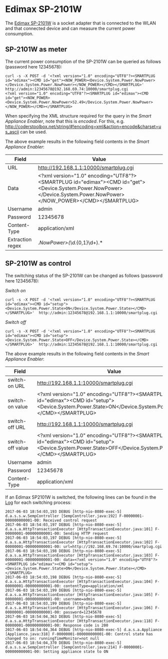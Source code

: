 # Edimax SP-2101W
The [Edimax SP-2101W](http://www.edimax-de.eu/edimax/merchandise/merchandise_detail/data/edimax/de/home_automation_smart_plug/sp-2101w) is a socket adapter that is connected to the WLAN and that connected device and can measure the current power consumption.

## SP-2101W as meter
The current power consumption of the SP-2101W can be queried as follows (password here 12345678):
```
curl -s -X POST -d '<?xml version="1.0" encoding="UTF8"?><SMARTPLUG id="edimax"><CMD id="get"><NOW_POWER><Device.System.Power.NowPower></Device.System.Power.NowPower></NOW_POWER></CMD></SMARTPLUG>' http://admin:12345678@192.168.69.74:10000/smartplug.cgi
<?xml version="1.0" encoding="UTF8"?><SMARTPLUG id="edimax"><CMD id="get"><NOW_POWER><Device.System.Power.NowPower>52.49</Device.System.Power.NowPower></NOW_POWER></CMD></SMARTPLUG>
```

When specifying the XML structure required for the query in the *Smart Appliance Enabler*, note that this is _encoded_. For this, e.g. http://coderstoolbox.net/string/#!encoding=xml&action=encode&charset=us_ascii can be used.

The above example results in the following field contents in the *Smart Appliance Enabler*:

| Field            | Value                                                                                                                                                                                                                                                         |
|------------------|---------------------------------------------------------------------------------------------------------------------------------------------------------------------------------------------------------------------------------------------------------------|
| URL              | http://192.168.1.1:10000/smartplug.cgi                                                                                                                                                                                                                        |
| Data             | &lt;?xml version=&quot;1.0&quot; encoding=&quot;UTF8&quot;?&gt;&lt;SMARTPLUG id=&quot;edimax&quot;&gt;&lt;CMD id=&quot;get&quot;&gt;&lt;Device.System.Power.NowPower&gt;&lt;/Device.System.Power.NowPower&gt;&lt;/NOW_POWER&gt;&lt;/CMD&gt;&lt;/SMARTPLUG&gt; |
| Username         | admin                                                                                                                                                                                                                                                         |
| Password         | 12345678                                                                                                                                                                                                                                                      |
| Content-Type     | application/xml                                                                                                                                                                                                                                               |
| Extraction regex | .*NowPower>(\d*.{0,1}\d+).*                                                                                                                                                                                                                                   |

## SP-2101W as control
The switching status of the SP-2101W can be changed as follows (password here 12345678):

_Switch on_
```
curl -s -X POST -d '<?xml version="1.0" encoding="UTF8"?><SMARTPLUG id="edimax"><CMD id="setup"><Device.System.Power.State>ON</Device.System.Power.State></CMD></SMARTPLUG>'  http://admin:12345678@192.168.1.1:10000/smartplug.cgi
```

_Switch off_
```
curl -s -X POST -d '<?xml version="1.0" encoding="UTF8"?><SMARTPLUG id="edimax"><CMD id="setup"><Device.System.Power.State>OFF</Device.System.Power.State></CMD></SMARTPLUG>'  http://admin:12345678@192.168.1.1:10000/smartplug.cgi
```

The above example results in the following field contents in the *Smart Appliance Enabler*:

| Field            | Value                                                                                                                                                                                                                                      |
|------------------|--------------------------------------------------------------------------------------------------------------------------------------------------------------------------------------------------------------------------------------------|
| switch-on URL    | http://192.168.1.1:10000/smartplug.cgi                                                                                                                                                                                                     |
| switch-on value  | &lt;?xml version=&quot;1.0&quot; encoding=&quot;UTF8&quot;?&gt;&lt;SMARTPLUG id=&quot;edimax&quot;&gt;&lt;CMD id=&quot;setup&quot;&gt;&lt;Device.System.Power.State&gt;ON&lt;/Device.System.Power.State&gt;&lt;/CMD&gt;&lt;/SMARTPLUG&gt;  |
| switch-off URL   | http://192.168.1.1:10000/smartplug.cgi                                                                                                                                                                                                     |
| switch-off value | &lt;?xml version=&quot;1.0&quot; encoding=&quot;UTF8&quot;?&gt;&lt;SMARTPLUG id=&quot;edimax&quot;&gt;&lt;CMD id=&quot;setup&quot;&gt;&lt;Device.System.Power.State&gt;OFF&lt;/Device.System.Power.State&gt;&lt;/CMD&gt;&lt;/SMARTPLUG&gt; |
| Username         | admin                                                                                                                                                                                                                                      |
| Password         | 12345678                                                                                                                                                                                                                                   |
| Content-Type     | application/xml                                                                                                                                                                                                                            |

If an Edimax SP2101W is switched, the following lines can be found in the [Log](Logging_EN.md) for each switching process:
```
2017-06-03 18:54:03,193 DEBUG [http-nio-8080-exec-5] d.a.s.s.w.SempController [SempController.java:192] F-00000001-000000000001-00: Received control request
2017-06-03 18:54:03,197 DEBUG [http-nio-8080-exec-5] d.a.s.a.HttpTransactionExecutor [HttpTransactionExecutor.java:101] F-00000001-000000000001-00: Sending HTTP request
2017-06-03 18:54:03,197 DEBUG [http-nio-8080-exec-5] d.a.s.a.HttpTransactionExecutor [HttpTransactionExecutor.java:102] F-00000001-000000000001-00: url=http://192.168.69.74:10000/smartplug.cgi
2017-06-03 18:54:03,198 DEBUG [http-nio-8080-exec-5] d.a.s.a.HttpTransactionExecutor [HttpTransactionExecutor.java:103] F-00000001-000000000001-00: data=<?xml version="1.0" encoding="UTF8"?><SMARTPLUG id="edimax"><CMD id="setup"><Device.System.Power.State>ON</Device.System.Power.State></CMD></SMARTPLUG>
2017-06-03 18:54:03,198 DEBUG [http-nio-8080-exec-5] d.a.s.a.HttpTransactionExecutor [HttpTransactionExecutor.java:104] F-00000001-000000000001-00: contentType=application/xml
2017-06-03 18:54:03,199 DEBUG [http-nio-8080-exec-5] d.a.s.a.HttpTransactionExecutor [HttpTransactionExecutor.java:105] F-00000001-000000000001-00: username=admin
2017-06-03 18:54:03,199 DEBUG [http-nio-8080-exec-5] d.a.s.a.HttpTransactionExecutor [HttpTransactionExecutor.java:106] F-00000001-000000000001-00: password=12345678
2017-06-03 18:54:04,363 DEBUG [http-nio-8080-exec-5] d.a.s.a.HttpTransactionExecutor [HttpTransactionExecutor.java:118] F-00000001-000000000001-00: Response code is 200
2017-06-03 18:54:04,364 DEBUG [http-nio-8080-exec-5] d.a.s.a.Appliance [Appliance.java:318] F-00000001-000000000001-00: Control state has changed to on: runningTimeMonitor=not null
2017-06-03 18:54:04,370 DEBUG [http-nio-8080-exec-5] d.a.s.s.w.SempController [SempController.java:214] F-00000001-000000000001-00: Setting appliance state to ON

```
